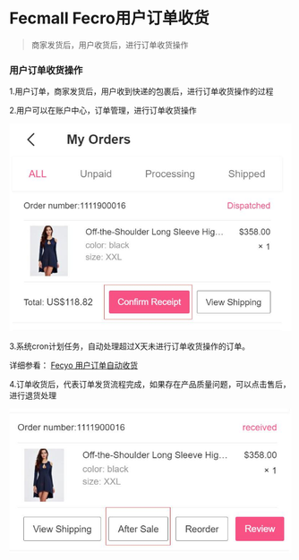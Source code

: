 Fecmall Fecro用户订单收货
=========

> 商家发货后，用户收货后，进行订单收货操作

### 用户订单收货操作


1.用户订单，商家发货后，用户收到快递的包裹后，进行订单收货操作的过程


2.用户可以在账户中心，订单管理，进行订单收货操作


![](images/fecro-73.jpg)


3.系统cron计划任务，自动处理超过X天未进行订单收货操作的订单。

详细参看： [Fecyo 用户订单自动收货](fecmall-fecyo-customer-order-auto-received.md)


4.订单收货后，代表订单发货流程完成，如果存在产品质量问题，可以点击售后，进行退货处理


![](images/fecro-74.jpg)











